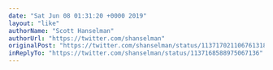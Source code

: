 ```yaml
---
date: "Sat Jun 08 01:31:20 +0000 2019"
layout: "like"
authorName: "Scott Hanselman"
authorUrl: "https://twitter.com/shanselman"
originalPost: "https://twitter.com/shanselman/status/1137170211067613185"
inReplyTo: "https://twitter.com/shanselman/status/1137168588975067136"
---
```

